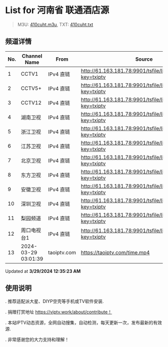# List for **河南省 联通酒店源**

> M3U: [410cuht.m3u](/410cuht.m3u), TXT: [410cuht.txt](/txt/410cuht.txt)

## 频道详情

| No. | Channel Name | From | Source |
| --- | ------------ | ---- | ------ |
| 1 | CCTV1 | IPv4 直链 | <http://61.163.181.78:9901/tsfile/live/0001_1.m3u8?key=txiptv> |
| 2 | CCTV5+ | IPv4 直链 | <http://61.163.181.78:9901/tsfile/live/0016_1.m3u8?key=txiptv> |
| 3 | CCTV12 | IPv4 直链 | <http://61.163.181.78:9901/tsfile/live/0012_1.m3u8?key=txiptv> |
| 4 | 湖南卫视 | IPv4 直链 | <http://61.163.181.78:9901/tsfile/live/1045_1.m3u8?key=txiptv> |
| 5 | 浙江卫视 | IPv4 直链 | <http://61.163.181.78:9901/tsfile/live/1035_1.m3u8?key=txiptv> |
| 6 | 江苏卫视 | IPv4 直链 | <http://61.163.181.78:9901/tsfile/live/1044_1.m3u8?key=txiptv> |
| 7 | 北京卫视 | IPv4 直链 | <http://61.163.181.78:9901/tsfile/live/1043_1.m3u8?key=txiptv> |
| 8 | 东方卫视 | IPv4 直链 | <http://61.163.181.78:9901/tsfile/live/1036_1.m3u8?key=txiptv> |
| 9 | 安徽卫视 | IPv4 直链 | <http://61.163.181.78:9901/tsfile/live/1038_1.m3u8?key=txiptv> |
| 10 | 深圳卫视 | IPv4 直链 | <http://61.163.181.78:9901/tsfile/live/1041_1.m3u8?key=txiptv> |
| 11 | 梨园频道 | IPv4 直链 | <http://61.163.181.78:9901/tsfile/live/1016_1.m3u8?key=txiptv> |
| 12 | 周口电视台1 | IPv4 直链 | <http://61.163.181.78:9901/tsfile/live/1018_1.m3u8?key=txiptv> |
| 13 | 2024-03-29 03:01:39 | taoiptv.com | <https://taoiptv.com/time.mp4> |

Updated at **3/29/2024 12:35:23 AM**

## 使用说明

. 推荐适配派大星、DIYP空壳等手机或TV软件安装.

. 捐赠打赏地址 https://viptv.work/about/contribute！

. 本站IPTV动态资源，全网自动搜集，自动检测，每天更新一次，发布最新的有效源.

. 非常感谢您的大力支持和理解！